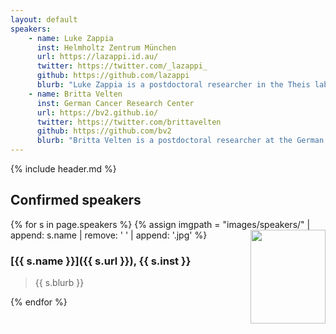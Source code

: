 ```yaml
---
layout: default
speakers:
    - name: Luke Zappia
      inst: Helmholtz Zentrum München
      url: https://lazappi.id.au/
      twitter: https://twitter.com/_lazappi_
      github: https://github.com/lazappi
      blurb: "Luke Zappia is a postdoctoral researcher in the Theis lab at the Helmholtz Zentrum München Institute of Computational Biology and the Technische Universität München. His work focuses on methods for analysing scRNA-seq data and during his PhD with Alicia Oshlack he developed the Splatter Bioconductor package for simulating scRNA-seq data."
    - name: Britta Velten
      inst: German Cancer Research Center
      url: https://bv2.github.io/
      twitter: https://twitter.com/brittavelten
      github: https://github.com/bv2
      blurb: "Britta Velten is a postdoctoral researcher at the German Cancer Research Center. Originally trained as mathematician she gained her PhD from ETH Zurich and EMBL working with Peter Bühlmann and Wolfgang Huber. In her research, she aims to apply statistical reasoning in combination with modern machine learning approaches to gain insights into fundamental processes that underpin biological systems. For this she develops statistical methods and computational tools to analyse and integrate multi-omics data, with applications ranging from personalised medicine to single cell biology and developmental biology."
---
```


{% include header.md %}

## Confirmed speakers

{% for s in page.speakers %}
{% assign imgpath = "images/speakers/" | append: s.name | remove: ' ' | append: '.jpg' %}
<img src="{{ imgpath }}" style="float:right; width:120px; height:150px; object-fit: cover">
### [{{ s.name }}]({{ s.url }}), {{ s.inst }}

> {{ s.blurb }}

{% endfor %}
